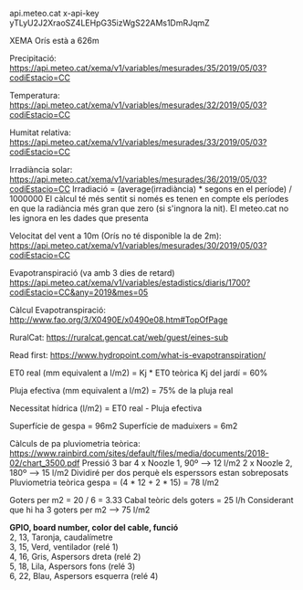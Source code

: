 api.meteo.cat 
x-api-key
yTLyU2J2XraoSZ4LEHpG35izWgS22AMs1DmRJqmZ

XEMA Orís està a 626m

Precipitació:
https://api.meteo.cat/xema/v1/variables/mesurades/35/2019/05/03?codiEstacio=CC

Temperatura:
https://api.meteo.cat/xema/v1/variables/mesurades/32/2019/05/03?codiEstacio=CC

Humitat relativa:
https://api.meteo.cat/xema/v1/variables/mesurades/33/2019/05/03?codiEstacio=CC

Irradiància solar:
https://api.meteo.cat/xema/v1/variables/mesurades/36/2019/05/03?codiEstacio=CC
Irradiació = (average(irradiància) * segons en el període) / 1000000
El càlcul té més sentit si només es tenen en compte els períodes en que la radiància més gran que zero 
(si s'ingnora la nit). El meteo.cat no les ignora en les dades que presenta

Velocitat del vent a 10m (Orís no té disponible la de 2m):
https://api.meteo.cat/xema/v1/variables/mesurades/30/2019/05/03?codiEstacio=CC 

Evapotranspiració (va amb 3 dies de retard)
https://api.meteo.cat/xema/v1/variables/estadistics/diaris/1700?codiEstacio=CC&any=2019&mes=05

Càlcul Evapotranspiració:
http://www.fao.org/3/X0490E/x0490e08.htm#TopOfPage

RuralCat:
https://ruralcat.gencat.cat/web/guest/eines-sub

Read first:
https://www.hydropoint.com/what-is-evapotranspiration/

ET0 real (mm equivalent a l/m2) = Kj * ET0 teòrica
Kj del jardí = 60%

Pluja efectiva (mm equivalent a l/m2) = 75% de la pluja real

Necessitat hídrica (l/m2) = ET0 real - Pluja efectiva

Superfície de gespa = 96m2
Superfície de maduixers = 6m2

Càlculs de pa pluviometria teòrica:
https://www.rainbird.com/sites/default/files/media/documents/2018-02/chart_3500.pdf
Pressió 3 bar
4 x Noozle 1, 90º --> 12 l/m2
2 x Noozle 2, 180º --> 15 l/m2
Dividiré per dos perquè els esperssors estan sobreposats 
Pluviometria teòrica gespa = (4 * 12 + 2 * 15) = 78 l/m2

Goters per m2 = 20 / 6 = 3.33
Cabal teòric dels goters = 25 l/h
Considerant que hi ha 3 goters per m2 --> 75 l/m2

<b>GPIO, board number, color del cable, funció <br></b>
2, 13, Taronja, caudalímetre <br>
3, 15, Verd, ventilador (relé 1)<br>
4, 16, Gris, Aspersors dreta (relé 2) <br>
5, 18, Lila, Aspersors fons (relé 3) <br>
6, 22, Blau, Aspersors esquerra (relé 4)  <br>





